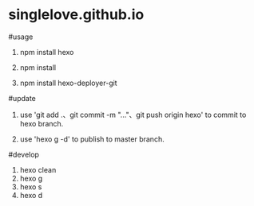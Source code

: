 # singlelove.github.io
#usage

1. npm install hexo

2. npm install

3. npm install hexo-deployer-git

#update

1. use 'git add .、git commit -m "..."、git push origin hexo' to commit to hexo branch.

2. use 'hexo g -d' to publish to master branch.

#develop

1. hexo clean
2. hexo g
3. hexo s
4. hexo d

